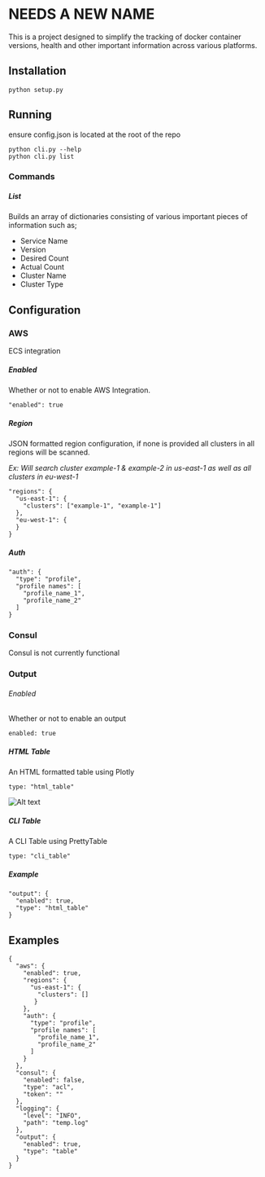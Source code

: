 # NEEDS A NEW NAME
This is a project designed to simplify the tracking of docker container versions, health and other important information across various platforms.

## Installation

```
python setup.py
```

## Running
ensure config.json is located at the root of the repo

```
python cli.py --help
python cli.py list
```

### Commands

##### List
Builds an array of dictionaries consisting of various important pieces of information such as;
* Service Name
* Version
* Desired Count
* Actual Count
* Cluster Name
* Cluster Type

## Configuration

### AWS

ECS integration

##### Enabled

Whether or not to enable AWS Integration.
```
"enabled": true
```

##### Region

JSON formatted region configuration, if none is provided all clusters in all regions will be scanned.

*Ex: Will search cluster example-1 & example-2 in us-east-1 as well as all clusters in eu-west-1*

```
"regions": {
  "us-east-1": {
    "clusters": ["example-1", "example-1"]
  },
  "eu-west-1": {
  }
}
```

##### Auth

```
"auth": {
  "type": "profile",
  "profile names": [
    "profile_name_1",
    "profile_name_2"
  ]
}
```

### Consul

Consul is not currently functional

### Output

###### Enabled
Whether or not to enable an output

```
enabled: true
```

##### HTML Table
An HTML formatted table using Plotly
```
type: "html_table"
```

![Alt text](examples/basic_table.png?raw=true "Basic Table")

##### CLI Table
A CLI Table using PrettyTable

```
type: "cli_table"
```
##### Example

```
"output": {
  "enabled": true,
  "type": "html_table"
}
```

## Examples

```
{
  "aws": {
    "enabled": true,
    "regions": {
      "us-east-1": {
        "clusters": []
       }
    },
    "auth": {
      "type": "profile",
      "profile names": [
        "profile_name_1",
        "profile_name_2"
      ]
    }
  },
  "consul": {
    "enabled": false,
    "type": "acl",
    "token": ""
  },
  "logging": {
    "level": "INFO",
    "path": "temp.log"
  },
  "output": {
    "enabled": true,
    "type": "table"
  }
}

```